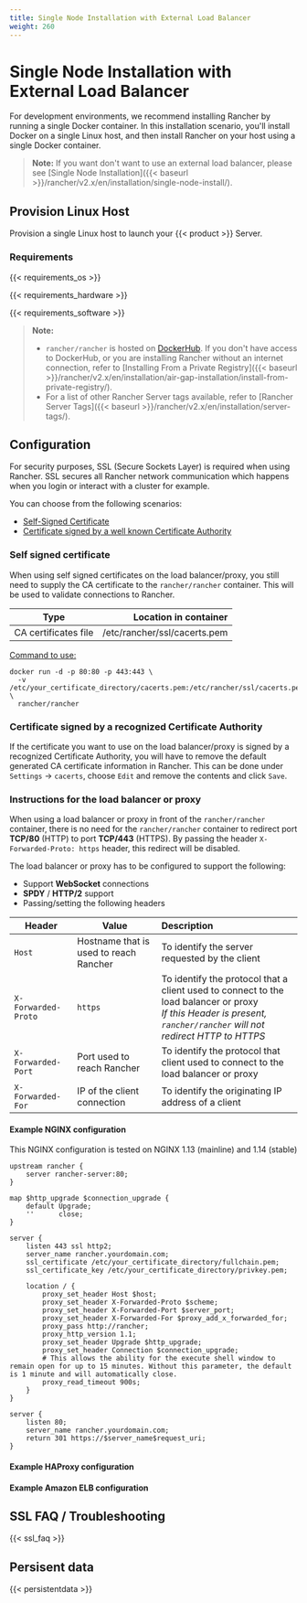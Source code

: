 ```yaml
---
title: Single Node Installation with External Load Balancer
weight: 260
---
```


# Single Node Installation with External Load Balancer

For development environments, we recommend installing Rancher by running a single Docker container. In this installation scenario, you'll install Docker on a single Linux host, and then install Rancher on your host using a single Docker container.

>**Note:**
> If you want don't want to use an external load balancer, please see [Single Node Installation]({{< baseurl >}}/rancher/v2.x/en/installation/single-node-install/).

## Provision Linux Host

Provision a single Linux host to launch your {{< product >}} Server.

### Requirements

{{< requirements_os >}}

{{< requirements_hardware >}}

{{< requirements_software >}}

>**Note:**
>- `rancher/rancher` is hosted on [DockerHub](https://hub.docker.com/r/rancher/rancher/tags/). If you don't have access to DockerHub, or you are installing Rancher without an internet connection, refer to [Installing From a Private Registry]({{< baseurl >}}/rancher/v2.x/en/installation/air-gap-installation/install-from-private-registry/).<br/>
>- For a list of other Rancher Server tags available, refer to [Rancher Server Tags]({{< baseurl >}}/rancher/v2.x/en/installation/server-tags/).

## Configuration

For security purposes, SSL (Secure Sockets Layer) is required when using Rancher. SSL secures all Rancher network communication which happens when you login or interact with a cluster for example.

You can choose from the following scenarios:

* [Self-Signed Certificate](#self-signed-certificate)
* [Certificate signed by a well known Certificate Authority](#certificate-signed-by-a-recognized-certificate-authority)

### Self signed certificate

When using self signed certificates on the load balancer/proxy, you still need to supply the CA certificate to the `rancher/rancher` container. This will be used to validate connections to Rancher.

| Type                         |        Location in container |
| ---------------------------- | ---------------------------: |
| CA certificates file         | /etc/rancher/ssl/cacerts.pem |

<u>Command to use:</u>

```
docker run -d -p 80:80 -p 443:443 \
  -v /etc/your_certificate_directory/cacerts.pem:/etc/rancher/ssl/cacerts.pem \
  rancher/rancher
```

### Certificate signed by a recognized Certificate Authority

If the certificate you want to use on the load balancer/proxy is signed by a recognized Certificate Authority, you will have to remove the default generated CA certificate information in Rancher. This can be done under `Settings` -> `cacerts`, choose `Edit` and remove the contents and click `Save`.

### Instructions for the load balancer or proxy

When using a load balancer or proxy in front of the `rancher/rancher` container, there is no need for the `rancher/rancher` container to redirect port **TCP/80** (HTTP) to port **TCP/443** (HTTPS). By passing the header `X-Forwarded-Proto:
 https` header, this redirect will be disabled.

The load balancer or proxy has to be configured to support the following:

* Support **WebSocket** connections
* **SPDY** / **HTTP/2** support
* Passing/setting the following headers

| Header               | Value                                     | Description                                                  |
| -------------------- | ----------------------------------------- | :----------------------------------------------------------- |
| `Host`               | Hostname that is used to reach Rancher | To identify the server requested by the client               |
| `X-Forwarded-Proto`  | `https`                                   | To identify the protocol that a client used to connect to the load balancer or proxy<br />*If this Header is present, `rancher/rancher` will not redirect HTTP to HTTPS* |
| `X-Forwarded-Port`   | Port used to reach Rancher                | To identify the protocol that client used to connect to the load balancer or proxy |
| `X-Forwarded-For`    | IP of the client connection               | To identify the originating IP address of a client           |


#### Example NGINX configuration

This NGINX configuration is tested on NGINX 1.13 (mainline) and 1.14 (stable)

```
upstream rancher {
    server rancher-server:80;
}

map $http_upgrade $connection_upgrade {
    default Upgrade;
    ''      close;
}

server {
    listen 443 ssl http2;
    server_name rancher.yourdomain.com;
    ssl_certificate /etc/your_certificate_directory/fullchain.pem;
    ssl_certificate_key /etc/your_certificate_directory/privkey.pem;

    location / {
        proxy_set_header Host $host;
        proxy_set_header X-Forwarded-Proto $scheme;
        proxy_set_header X-Forwarded-Port $server_port;
        proxy_set_header X-Forwarded-For $proxy_add_x_forwarded_for;
        proxy_pass http://rancher;
        proxy_http_version 1.1;
        proxy_set_header Upgrade $http_upgrade;
        proxy_set_header Connection $connection_upgrade;
        # This allows the ability for the execute shell window to remain open for up to 15 minutes. Without this parameter, the default is 1 minute and will automatically close.
        proxy_read_timeout 900s;
    }
}

server {
    listen 80;
    server_name rancher.yourdomain.com;
    return 301 https://$server_name$request_uri;
}
```

#### Example HAProxy configuration

#### Example Amazon ELB configuration

## SSL FAQ / Troubleshooting

{{< ssl_faq >}}

## Persisent data

{{< persistentdata >}}
